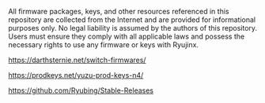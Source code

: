 All firmware packages, keys, and other resources referenced in this repository are collected from the Internet and are provided for informational purposes only. No legal liability is assumed by the authors of this repository. Users must ensure they comply with all applicable laws and possess the necessary rights to use any firmware or keys with Ryujinx.

https://darthsternie.net/switch-firmwares/

https://prodkeys.net/yuzu-prod-keys-n4/

https://github.com/Ryubing/Stable-Releases